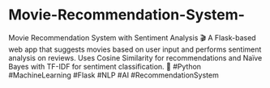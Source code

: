 # Movie-Recommendation-System-
Movie Recommendation System with Sentiment Analysis 🎬 A Flask-based web app that suggests movies based on user input and performs sentiment analysis on reviews. Uses Cosine Similarity for recommendations and Naïve Bayes with TF-IDF for sentiment classification. 🚀  #Python #MachineLearning #Flask #NLP #AI #RecommendationSystem
